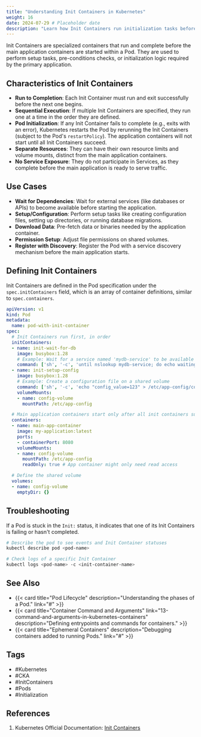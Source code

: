 ```yaml
---
title: "Understanding Init Containers in Kubernetes"
weight: 16
date: 2024-07-29 # Placeholder date
description: "Learn how Init Containers run initialization tasks before the main application containers start in a Pod."
---
```


Init Containers are specialized containers that run and complete before the main application containers are started within a Pod. They are used to perform setup tasks, pre-conditions checks, or initialization logic required by the primary application.

## Characteristics of Init Containers

- **Run to Completion**: Each Init Container must run and exit successfully before the next one begins.
- **Sequential Execution**: If multiple Init Containers are specified, they run one at a time in the order they are defined.
- **Pod Initialization**: If any Init Container fails to complete (e.g., exits with an error), Kubernetes restarts the Pod by rerunning the Init Containers (subject to the Pod's `restartPolicy`). The application containers will not start until all Init Containers succeed.
- **Separate Resources**: They can have their own resource limits and volume mounts, distinct from the main application containers.
- **No Service Exposure**: They do not participate in Services, as they complete before the main application is ready to serve traffic.

## Use Cases

- **Wait for Dependencies**: Wait for external services (like databases or APIs) to become available before starting the application.
- **Setup/Configuration**: Perform setup tasks like creating configuration files, setting up directories, or running database migrations.
- **Download Data**: Pre-fetch data or binaries needed by the application container.
- **Permission Setup**: Adjust file permissions on shared volumes.
- **Register with Discovery**: Register the Pod with a service discovery mechanism before the main application starts.

## Defining Init Containers

Init Containers are defined in the Pod specification under the `spec.initContainers` field, which is an array of container definitions, similar to `spec.containers`.

```yaml
apiVersion: v1
kind: Pod
metadata:
  name: pod-with-init-container
spec:
  # Init Containers run first, in order
  initContainers:
  - name: init-wait-for-db
    image: busybox:1.28
    # Example: Wait for a service named 'mydb-service' to be available
    command: ['sh', '-c', 'until nslookup mydb-service; do echo waiting for mydb-service; sleep 2; done;']
  - name: init-setup-config
    image: busybox:1.28
    # Example: Create a configuration file on a shared volume
    command: ['sh', '-c', 'echo "config_value=123" > /etc/app-config/config.txt']
    volumeMounts:
    - name: config-volume
      mountPath: /etc/app-config

  # Main application containers start only after all init containers succeed
  containers:
  - name: main-app-container
    image: my-application:latest
    ports:
    - containerPort: 8080
    volumeMounts:
    - name: config-volume
      mountPath: /etc/app-config
      readOnly: true # App container might only need read access

  # Define the shared volume
  volumes:
  - name: config-volume
    emptyDir: {}
```

## Troubleshooting

If a Pod is stuck in the `Init:` status, it indicates that one of its Init Containers is failing or hasn't completed.

```bash
# Describe the pod to see events and Init Container statuses
kubectl describe pod <pod-name>

# Check logs of a specific Init Container
kubectl logs <pod-name> -c <init-container-name>
```

## See Also

- {{< card title="Pod Lifecycle" description="Understanding the phases of a Pod." link="#" >}} <!-- Add link -->
- {{< card title="Container Command and Arguments" link="13-command-and-arguments-in-kubernetes-containers" description="Defining entrypoints and commands for containers." >}}
- {{< card title="Ephemeral Containers" description="Debugging containers added to running Pods." link="#" >}} <!-- Add link -->

## Tags

- #Kubernetes
- #CKA
- #InitContainers
- #Pods
- #Initialization

## References

1.  Kubernetes Official Documentation: [Init Containers](https://kubernetes.io/docs/concepts/workloads/pods/init-containers/) 